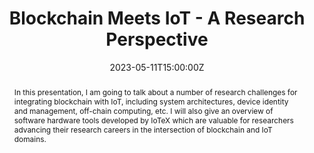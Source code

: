 ---
title: Blockchain Meets IoT - A Research Perspective

event: TUM Blockchain Salon
event_url: https://net.in.tum.de/talks/workshops/blockchain_salon_23.html

location: In-Person/Virtual

summary: A talk about research challenges and tools for building machine economy
abstract: In this presentation, I am going to talk about a number of research challenges for integrating blockchain with IoT, including system architectures, device identity and management, off-chain computing, etc. I will also give an overview of software hardware tools developed by IoTeX which are valuable for researchers advancing their research careers in the intersection of blockchain and IoT domains.

# Talk start and end times.
#   End time can optionally be hidden by prefixing the line with `#`.
date: "2023-05-11T15:00:00Z"
#date_end: "2030-06-01T15:00:00Z"
all_day: false

#authors: []
#tags: []

# Is this a featured talk? (true/false)
featured: false

links:
- icon: twitter
  icon_pack: fab
  name: Follow
  url: https://twitter.com/cryptoxfan
url_code: ""
url_pdf: ""
url_video: https://www.youtube.com/watch?v=VrzfxfCZNK4
---